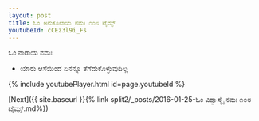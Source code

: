 ```yaml
---
layout: post
title: ಓಂ ಅನುಕೂಲಾಯ ನಮಃ ೧೦೮ ಟೈಮ್ಸ್
youtubeId: cCEz3l9i_Fs
---
```

 
 
 ಓಂ ನಾರಾಯ ನಮಃ  
 
 -  ಯಾರು ಆಸೆಯಿಂದ ಏನನ್ನೂ ತೆಗೆದುಕೊಳ್ಳುವುದಿಲ್ಲ 
 
  
 
  
 
 
 
 
 
 


{% include youtubePlayer.html id=page.youtubeId %}
 
[Next]({{ site.baseurl }}{% link  split2/_posts/2016-01-25-ಓಂ ವಿಶ್ವಾಸ್ಮೈ ನಮಃ ೧೦೮ ಟೈಮ್ಸ್.md%})
 
